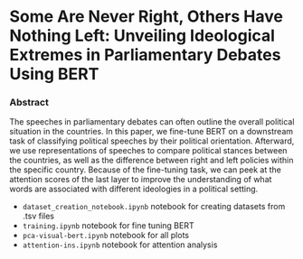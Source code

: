 # Some Are Never Right, Others Have Nothing Left: Unveiling Ideological Extremes in Parliamentary Debates Using BERT
### Abstract
The speeches in parliamentary debates can often outline the overall political situation in the countries. In this paper, we fine-tune BERT
on a downstream task of classifying political speeches by their political orientation. Afterward, we use representations of speeches to
compare political stances between the countries, as well as the difference between right and left policies within the specific country.
Because of the fine-tuning task, we can peek at the attention scores of the last layer to improve the understanding of what words are
associated with different ideologies in a political setting.
- ```dataset_creation_notebook.ipynb``` notebook for creating datasets from .tsv files
- ```training.ipynb``` notebook for fine tuning BERT
- ```pca-visual-bert.ipynb``` notebook for all plots
- ```attention-ins.ipynb``` notebook for attention analysis
